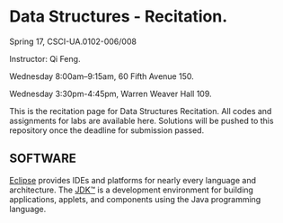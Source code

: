 # Data Structures - Recitation.
Spring 17, CSCI-UA.0102-​006/008

Instructor: Qi Feng.

Wednesday 8:00am–9:15am, 60 Fifth Avenue 150.

Wednesday 3:30pm-4:45pm, Warren Weaver Hall 109.

This is the recitation page for Data Structures Recitation.
All codes and assignments for labs are available here. Solutions will be pushed to this repository once the deadline for submission passed.
 
## SOFTWARE
[Eclipse](https://www.eclipse.org/downloads/) provides IDEs and platforms for nearly every language and architecture. 
The [JDK™](http://www.oracle.com/technetwork/java/javase/downloads/jdk8-downloads-2133151.html)  is a development environment for building applications, applets, and components using the Java programming language.
